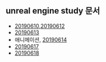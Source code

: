 ## unreal engine study 문서

+ [20190610,20190612](https://docs.google.com/document/d/1sWTR-2Rrz5pNvD80EOiRBiuA8AzvdZeunB_1jAl7C9w/edit?usp=sharing)
+ [20190613](https://docs.google.com/document/d/1l-6Z1MRfyKtLFI4PIarXTfAePJ1r_pgbltni2njLzfw/edit?usp=sharing)
+ 애니메이션,  [20190614](https://docs.google.com/document/d/1xRtcWlCKgpH1nOMZ-77dEifNX4srM0ip7Ip-KjZYjck/edit?usp=sharing)
+ [20190617](https://docs.google.com/document/d/1jtLTKjFAv2o9PuAzCi9aXl6sbZ2zHiDQIbRZ8WXUBOg/edit?usp=sharing)
+ [20190618](https://docs.google.com/document/d/1nOMfLMXTpa2-ZHi0J9e2jLrHYxUT7OeIS8L1rkbHa9o/edit?usp=sharing)
